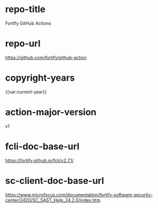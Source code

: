 # repo-title
Fortify GitHub Actions

# repo-url
https://github.com/fortify/github-action

# copyright-years
{{var:current-year}}

# action-major-version
v1

# fcli-doc-base-url
https://fortify.github.io/fcli/v2.7.1/

# sc-client-doc-base-url
https://www.microfocus.com/documentation/fortify-software-security-center/2420/SC_SAST_Help_24.2.0/index.htm
